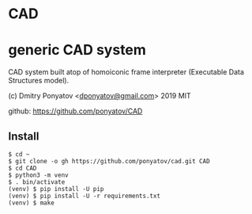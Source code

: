 # CAD
# generic CAD system

CAD system built atop of homoiconic frame interpreter (Executable Data Structures model).

(c) Dmitry Ponyatov <<dponyatov@gmail.com>> 2019 MIT

github: https://github.com/ponyatov/CAD

## Install

```
$ cd ~
$ git clone -o gh https://github.com/ponyatov/cad.git CAD
$ cd CAD
$ python3 -m venv
$ . bin/activate
(venv) $ pip install -U pip
(venv) $ pip install -U -r requirements.txt
(venv) $ make 
```
